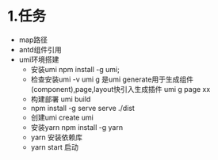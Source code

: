 # 1.任务
+ map路径
+ antd组件引用
+ umi环境搭建
    - 安装umi npm install -g umi;
    - 检查安装umi -v
    umi g 是umi generate用于生成组件(component),page,layout快引入生成插件
    umi g page xx
    - 构建部署
    umi build
    - npm install -g serve
    serve ./dist
    - 创建umi
    create umi
    - 安装yarn
    npm install -g yarn
    - yarn 
    安装依赖库
    - yarn start
    启动
